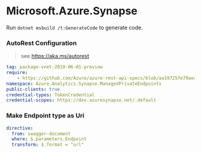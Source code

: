 # Microsoft.Azure.Synapse

Run `dotnet msbuild /t:GenerateCode` to generate code.

### AutoRest Configuration
> see https://aka.ms/autorest

``` yaml
tag: package-vnet-2019-06-01-preview
require:
    - https://github.com/Azure/azure-rest-api-specs/blob/aa19725fe79aea2a9dc580f3c66f77f89cc34563/specification/synapse/data-plane/readme.md
namespace: Azure.Analytics.Synapse.ManagedPrivateEndpoints
public-clients: true
credential-types: TokenCredential
credential-scopes: https://dev.azuresynapse.net/.default
```

### Make Endpoint type as Uri

``` yaml
directive:
  from: swagger-document
  where: $.parameters.Endpoint
  transform: $.format = "url"
```